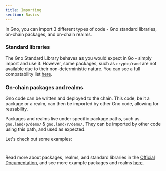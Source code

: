 ```yaml
---
title: Importing
section: Basics
---
```


In Gno, you can import 3 different types of code - Gno standard libraries,
on-chain packages, and on-chain realms.

### Standard libraries

The Gno Standard Library behaves as you would expect in Go - simply import and 
use it. However, some packages, such as `crypto/rand` are not available due to
their non-deterministic nature. You can see a full compatability list 
[here](https://docs.gno.land/reference/go-gno-compatibility/#stdlibs).

### On-chain packages and realms

Gno code can be written and deployed to the chain. This code, be it a package
or a realm, can then be imported by other Gno code, allowing for reusability.

Packages and realms live under specific package paths, such as `gno.land/p/demo/`
& `gno.land/r/demo/`. They can be imported by other code using this path, and
used as expected.

Let's check out some examples:

```go file=./imports.gno
```

```go file=./imports_test.gno depends_on_file=./imports.gno
```

Read more about packages, realms, and standard libraries in the 
[Official Documentation](https://docs.gno.land/), and see more example packages
and realms [here](https://github.com/gnolang/gno/tree/master/examples).
